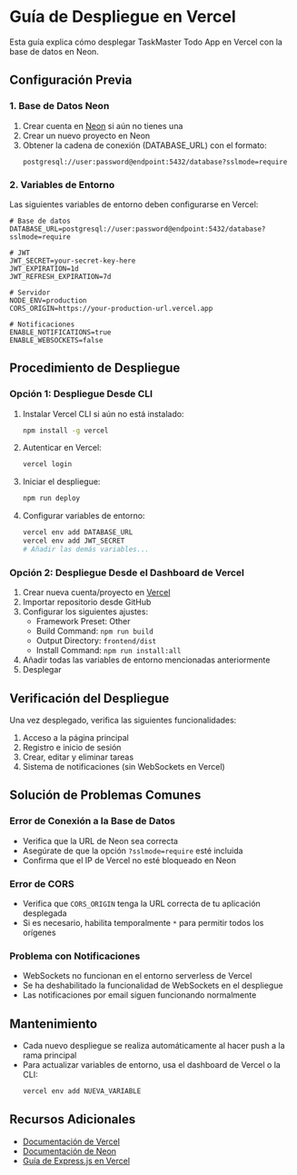 # Guía de Despliegue en Vercel

Esta guía explica cómo desplegar TaskMaster Todo App en Vercel con la base de datos en Neon.

## Configuración Previa

### 1. Base de Datos Neon

1. Crear cuenta en [Neon](https://neon.tech/) si aún no tienes una
2. Crear un nuevo proyecto en Neon
3. Obtener la cadena de conexión (DATABASE_URL) con el formato:
   ```
   postgresql://user:password@endpoint:5432/database?sslmode=require
   ```

### 2. Variables de Entorno

Las siguientes variables de entorno deben configurarse en Vercel:

```
# Base de datos
DATABASE_URL=postgresql://user:password@endpoint:5432/database?sslmode=require

# JWT
JWT_SECRET=your-secret-key-here
JWT_EXPIRATION=1d
JWT_REFRESH_EXPIRATION=7d

# Servidor
NODE_ENV=production
CORS_ORIGIN=https://your-production-url.vercel.app

# Notificaciones
ENABLE_NOTIFICATIONS=true
ENABLE_WEBSOCKETS=false
```

## Procedimiento de Despliegue

### Opción 1: Despliegue Desde CLI

1. Instalar Vercel CLI si aún no está instalado:
   ```bash
   npm install -g vercel
   ```

2. Autenticar en Vercel:
   ```bash
   vercel login
   ```

3. Iniciar el despliegue:
   ```bash
   npm run deploy
   ```

4. Configurar variables de entorno:
   ```bash
   vercel env add DATABASE_URL
   vercel env add JWT_SECRET
   # Añadir las demás variables...
   ```

### Opción 2: Despliegue Desde el Dashboard de Vercel

1. Crear nueva cuenta/proyecto en [Vercel](https://vercel.com/)
2. Importar repositorio desde GitHub
3. Configurar los siguientes ajustes:
   - Framework Preset: Other
   - Build Command: `npm run build`
   - Output Directory: `frontend/dist`
   - Install Command: `npm run install:all`
4. Añadir todas las variables de entorno mencionadas anteriormente
5. Desplegar

## Verificación del Despliegue

Una vez desplegado, verifica las siguientes funcionalidades:

1. Acceso a la página principal
2. Registro e inicio de sesión
3. Crear, editar y eliminar tareas
4. Sistema de notificaciones (sin WebSockets en Vercel)

## Solución de Problemas Comunes

### Error de Conexión a la Base de Datos

- Verifica que la URL de Neon sea correcta
- Asegúrate de que la opción `?sslmode=require` esté incluida
- Confirma que el IP de Vercel no esté bloqueado en Neon

### Error de CORS

- Verifica que `CORS_ORIGIN` tenga la URL correcta de tu aplicación desplegada
- Si es necesario, habilita temporalmente `*` para permitir todos los orígenes

### Problema con Notificaciones

- WebSockets no funcionan en el entorno serverless de Vercel
- Se ha deshabilitado la funcionalidad de WebSockets en el despliegue
- Las notificaciones por email siguen funcionando normalmente

## Mantenimiento

- Cada nuevo despliegue se realiza automáticamente al hacer push a la rama principal
- Para actualizar variables de entorno, usa el dashboard de Vercel o la CLI:
  ```bash
  vercel env add NUEVA_VARIABLE
  ```

## Recursos Adicionales

- [Documentación de Vercel](https://vercel.com/docs)
- [Documentación de Neon](https://neon.tech/docs)
- [Guía de Express.js en Vercel](https://vercel.com/guides/using-express-with-vercel)
